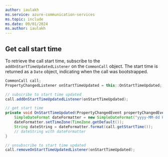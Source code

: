 ```yaml
---
author: iaulakh
ms.service: azure-communication-services
ms.topic: include
ms.date: 09/01/2024
ms.author: iaulakh
---
```


## Get call start time 
To retrieve the call start time, subscribe to the `addOnStartTimeUpdatedListener` on the `CommonCall` object. The start time is returned as a `Date` object, indicating when the call was bootstrapped.

``` java
CommonCall call;
PropertyChangedListener onStartTimeUpdated = this::OnStartTimeUpdated;

// subscribe to start time updated
call.addOnStartTimeUpdatedListener(onStartTimeUpdated);

// get start time
private void OnStartTimeUpdated(PropertyChangedEvent propertyChangedEvent) {
    SimpleDateFormat dateFormatter = new SimpleDateFormat("yyyy-MM-dd HH:mm:ss");
    dateFormatter.setTimeZone(TimeZone.getDefault());
    String dateString = dateFormatter.format(call.getStartTime());
    // dateString with dateFormatter
}

// unsubscribe to start time updated
call.removeOnStartTimeUpdatedListener(onStartTimeUpdated);
```
